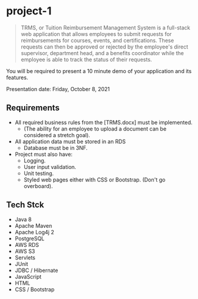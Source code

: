 # project-1
> TRMS, or Tuition Reimbursement Management System is a full-stack web application that allows employees to submit requests for reimbursements for courses, events, and certifications. These requests can then be approved or rejected by the employee's direct supervisor, department head, and a benefits coordinator while the employee is able to track the status of their requests.

You will be required to present a 10 minute demo of your application and its features.  

Presentation date: Friday, October 8, 2021

## Requirements
- All required business rules from the [TRMS.docx] must be implemented.  
  - (The ability for an employee to upload a document can be considered a stretch goal).
- All application data must be stored in an RDS
  - Database must be in 3NF. 
- Project must also have:
  - Logging.
  - User input validation.
  - Unit testing.
  - Styled web pages either with CSS or Bootstrap. (Don't go overboard).

## Tech Stck
- Java 8
- Apache Maven
- Apache Log4j 2
- PostgreSQL
- AWS RDS
- AWS S3
- Servlets
- JUnit
- JDBC / Hibernate
- JavaScript
- HTML
- CSS / Bootstrap

